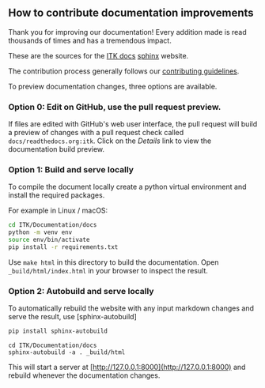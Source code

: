 ## How to contribute documentation improvements

Thank you for improving our documentation! Every addition made is read
thousands of times and has a tremendous impact.

These are the sources for the [ITK docs](docs.itk.org)
[sphinx](https://www.sphinx-doc.org/) website.

The contribution process generally follows our [contributing
guidelines](../../CONTRIBUTING.md).

To preview documentation changes, three options are available.

### Option 0: Edit on GitHub, use the pull request preview.

If files are edited with GitHub's web user interface, the pull request will
build a preview of changes with a pull request check called `docs/readthedocs.org:itk`.
Click on the *Details* link to view the documentation build preview.

### Option 1: Build and serve locally

To compile the document locally create a python virtual environment and install the required packages.

For example in Linux / macOS:

```sh
cd ITK/Documentation/docs
python -m venv env
source env/bin/activate
pip install -r requirements.txt
```

Use `make html` in this directory to build the documentation.
Open `_build/html/index.html` in your browser to inspect the result.

### Option 2: Autobuild and serve locally

To automatically rebuild the website with any input markdown changes and serve
the result, use [sphinx-autobuild]

```sh
pip install sphinx-autobuild
```

```
cd ITK/Documentation/docs
sphinx-autobuild -a . _build/html
```

This will start a server at [http://127.0.0.1:8000](http://127.0.0.1:8000)
and rebuild whenever the documentation changes.
